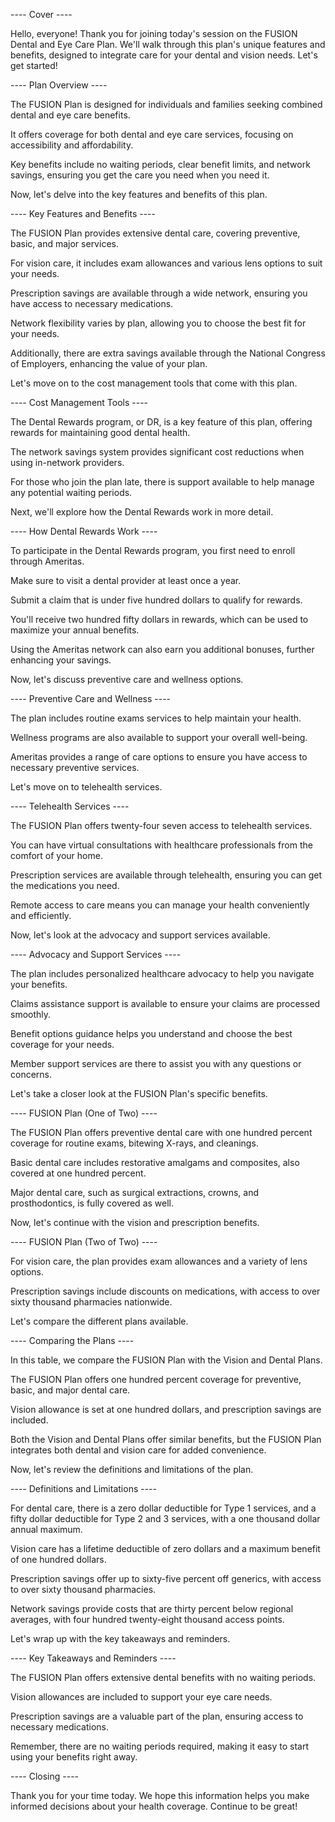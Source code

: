 ---- Cover ----

Hello, everyone! Thank you for joining today's session on the FUSION Dental and Eye Care Plan. We'll walk through this plan's unique features and benefits, designed to integrate care for your dental and vision needs. Let's get started!

---- Plan Overview ----

The FUSION Plan is designed for individuals and families seeking combined dental and eye care benefits. 

It offers coverage for both dental and eye care services, focusing on accessibility and affordability. 

Key benefits include no waiting periods, clear benefit limits, and network savings, ensuring you get the care you need when you need it.

Now, let's delve into the key features and benefits of this plan.

---- Key Features and Benefits ----

The FUSION Plan provides extensive dental care, covering preventive, basic, and major services. 

For vision care, it includes exam allowances and various lens options to suit your needs. 

Prescription savings are available through a wide network, ensuring you have access to necessary medications. 

Network flexibility varies by plan, allowing you to choose the best fit for your needs. 

Additionally, there are extra savings available through the National Congress of Employers, enhancing the value of your plan.

Let's move on to the cost management tools that come with this plan.

---- Cost Management Tools ----

The Dental Rewards program, or DR, is a key feature of this plan, offering rewards for maintaining good dental health. 

The network savings system provides significant cost reductions when using in-network providers. 

For those who join the plan late, there is support available to help manage any potential waiting periods.

Next, we'll explore how the Dental Rewards work in more detail.

---- How Dental Rewards Work ----

To participate in the Dental Rewards program, you first need to enroll through Ameritas. 

Make sure to visit a dental provider at least once a year. 

Submit a claim that is under five hundred dollars to qualify for rewards. 

You'll receive two hundred fifty dollars in rewards, which can be used to maximize your annual benefits. 

Using the Ameritas network can also earn you additional bonuses, further enhancing your savings.

Now, let's discuss preventive care and wellness options.

---- Preventive Care and Wellness ----

The plan includes routine exams services to help maintain your health. 

Wellness programs are also available to support your overall well-being. 

Ameritas provides a range of care options to ensure you have access to necessary preventive services.

Let's move on to telehealth services.

---- Telehealth Services ----

The FUSION Plan offers twenty-four seven access to telehealth services. 

You can have virtual consultations with healthcare professionals from the comfort of your home. 

Prescription services are available through telehealth, ensuring you can get the medications you need. 

Remote access to care means you can manage your health conveniently and efficiently.

Now, let's look at the advocacy and support services available.

---- Advocacy and Support Services ----

The plan includes personalized healthcare advocacy to help you navigate your benefits. 

Claims assistance support is available to ensure your claims are processed smoothly. 

Benefit options guidance helps you understand and choose the best coverage for your needs. 

Member support services are there to assist you with any questions or concerns.

Let's take a closer look at the FUSION Plan's specific benefits.

---- FUSION Plan (One of Two) ----

The FUSION Plan offers preventive dental care with one hundred percent coverage for routine exams, bitewing X-rays, and cleanings. 

Basic dental care includes restorative amalgams and composites, also covered at one hundred percent. 

Major dental care, such as surgical extractions, crowns, and prosthodontics, is fully covered as well.

Now, let's continue with the vision and prescription benefits.

---- FUSION Plan (Two of Two) ----

For vision care, the plan provides exam allowances and a variety of lens options. 

Prescription savings include discounts on medications, with access to over sixty thousand pharmacies nationwide.

Let's compare the different plans available.

---- Comparing the Plans ----

In this table, we compare the FUSION Plan with the Vision and Dental Plans. 

The FUSION Plan offers one hundred percent coverage for preventive, basic, and major dental care. 

Vision allowance is set at one hundred dollars, and prescription savings are included. 

Both the Vision and Dental Plans offer similar benefits, but the FUSION Plan integrates both dental and vision care for added convenience.

Now, let's review the definitions and limitations of the plan.

---- Definitions and Limitations ----

For dental care, there is a zero dollar deductible for Type 1 services, and a fifty dollar deductible for Type 2 and 3 services, with a one thousand dollar annual maximum. 

Vision care has a lifetime deductible of zero dollars and a maximum benefit of one hundred dollars. 

Prescription savings offer up to sixty-five percent off generics, with access to over sixty thousand pharmacies. 

Network savings provide costs that are thirty percent below regional averages, with four hundred twenty-eight thousand access points.

Let's wrap up with the key takeaways and reminders.

---- Key Takeaways and Reminders ----

The FUSION Plan offers extensive dental benefits with no waiting periods. 

Vision allowances are included to support your eye care needs. 

Prescription savings are a valuable part of the plan, ensuring access to necessary medications. 

Remember, there are no waiting periods required, making it easy to start using your benefits right away.

---- Closing ----

Thank you for your time today. We hope this information helps you make informed decisions about your health coverage. Continue to be great!